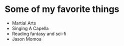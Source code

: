 # Some of my favorite things
* Martial Arts
* Singing A Capella
* Reading fantasy and sci-fi
* Jason Momoa
